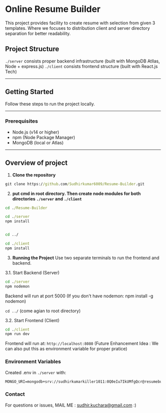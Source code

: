 # Online Resume Builder

This project provides facility to create resume with selection from given 3 templates.
Where we focuses to distribution client and server directory separation for better readability.

## Project Structure

`./server` consists proper backend infrastructure (built with MongoDB Atllas, Node + express.js)
`./client` consists frontend structure (built with React.js Tech)

---

## Getting Started

Follow these steps to run the project locally.

---

### Prerequisites

- Node.js (v14 or higher)
- npm (Node Package Manager)
- MongoDB (local or Atlas)

---

## Overview of project

1. **Clone the repository**

```cmd
git clone https://github.com/Sudhirkumar6009/Resume-Builder.git
```

2. **put cmd in root directory. Then create node modules for both directories `./server` and `./client`**

```cmd
cd ./Resume-Builder

cd ./server
npm install


cd ../

cd ./client
npm install
```

3. **Running the Project**
   Use two separate terminals to run the frontend and backend.

3.1. Start Backend (Server)

```cmd
cd ./server
npm nodemon
```

Backend will run at port 5000
(If you don't have nodemon: npm install -g nodemon)

`cd ../` (come agian to root directory)

3.2. Start Frontend (Client)

```cmd
cd ./client
npm run dev
```

Frontend will run at: `http://localhost:8080`
(Future Enhancement Idea : We can also put this as environment variable for proper pratice)

### Environment Variables

Created .env in `./server` with:

```cmd
MONGO_URI=mongodb+srv://sudhirkumarkiller1011:0Q0eIu7IkUMfgQcr@resumebuilder.ymfjyyh.mongodb.net/?retryWrites=true&w=majority&appName=ResumeBuilder
```

### Contact

For questions or issues,
MAIL ME : sudhir.kuchara@gmail.com :)

